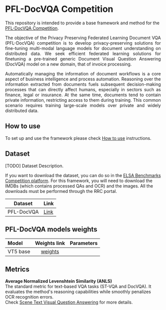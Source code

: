 # PFL-DocVQA Competition

This repository is intended to provide a base framework and method for the [PFL-DocVQA Competition](http://158.109.8.94/?ch=2&com=introduction).

<div style="text-align: justify;">
The objective of the Privacy Preserving Federated Learning Document VQA (PFL-DocVQA) competition is to develop privacy-preserving solutions for fine-tuning multi-modal language models for document understanding on distributed data.
We seek efficient federated learning solutions for finetuning a pre-trained generic Document Visual Question Answering (DocVQA) model on a new domain, that of invoice processing.

Automatically managing the information of document workflows is a core aspect of business intelligence and process automation.
Reasoning over the information extracted from documents fuels subsequent decision-making processes that can directly affect humans, especially in sectors such as finance, legal or insurance.
At the same time, documents tend to contain private information, restricting access to them during training.
This common scenario requires training large-scale models over private and widely distributed data.
</div>

## How to use
To set up and use the framework please check [How to use](framework_documentation/how_to_use.md#how-to-use) instructions.


## Dataset

[TODO] Dataset Description.

If you want to download the dataset, you can do so in the [ELSA Benchmarks Competition platform](http://158.109.8.94/?ch=2&com=introduction). For this framework, you will need to download the IMDBs (which contains processed QAs and OCR) and the images. All the downloads must be performed through the RRC portal.

| Dataset    | Link                                        |
|------------|---------------------------------------------|
| PFL-DocVQA | [Link](https://benchmarks.elsa-ai.eu/?ch=2) |


## PFL-DocVQA models weights

| Model    |                                  Weights link                                  | Parameters  |
|:---------|:------------------------------------------------------------------------------:|:-----------:|
| VT5 base | [weights](https://datasets.cvc.uab.es/elsa/PFL-DocVQA/vt5_mp-docvqa.ckpt.zip)  |             | 

## Metrics

**Average Normalized Levenshtein Similarity (ANLS)** <br>
The standard metric for text-based VQA tasks (ST-VQA and DocVQA). It evaluates the method's reasoning capabilities while smoothly penalizes OCR recognition errors. <br>
Check [Scene Text Visual Question Answering](https://arxiv.org/abs/1905.13648) for more details.
